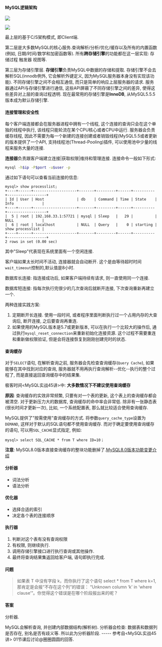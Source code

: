 #### MySQL逻辑架构

![](https://tva1.sinaimg.cn/large/006y8mN6ly1g8fi3vulx8j30fg0ao74s.jpg)

![](https://tva1.sinaimg.cn/large/006y8mN6ly1g8gjzdi4luj31400u0tpc.jpg)

最上层的基于C/S架构模式, 即Client端.

第二层是大多数MySQL的核心服务.查询解析/分析/优化/缓存以及所有的内置函数(例如, 日期/时间/数学和加密函数等). 所有**跨存储引擎**的功能都在这一层实现: 存储过程 触发器 视图等.

第三层为存储引擎层. **存储引擎**负责MySQL中数据的存储和提取. 存储引擎不会去解析SQL(innodb例外, 它会解析外键定义, 因为MySQL服务器本身没有实现该功能). 不同存储引擎之间不会相互通信, 而只是简单的响应上层服务器的请求. 服务器通过API与存储引擎进行通信, 这些API屏蔽了不同存储引擎之间的差异, 使得这些差异对上层的查询过程透明. 现在最常用的存储引擎是**InnoDB**, 从MySQL5.5.5版本成为默认存储引擎.

#### 连接管理和安全性

每个客户端连接都会在服务器进程中拥有一个线程, 这个连接的查询只会在这个单独的线程中执行, 该线程只能轮流在某个CPU核心或者CPU中运行. 服务器会负责缓存线程, 因此不需要为每一个新建的连接创建或者销毁线程(MySQL5.5或者更新的版本提供了一个API, 支持线程池(Thread-Pooling)插件, 可以使用池中少量的线程来服务大量的连接. 

**连接器**负责跟客户端建立连接|获取权限|维持和管理连接. 连接命令一般如下形式:

```bash
mysql -h$ip -P$port -u$user -p
```

通过如下语句可以查看当前连接的信息:

```mysql
mysql> show processlist;
+----+------+--------------------+-------+---------+------+----------+------------------+
| Id | User | Host               | db    | Command | Time | State    | Info             |
+----+------+--------------------+-------+---------+------+----------+------------------+
|  5 | root | 192.168.33.1:57721 | mysql | Sleep   |   29 |          | NULL             |
|  6 | root | localhost          | NULL  | Query   |    0 | starting | show processlist |
+----+------+--------------------+-------+---------+------+----------+------------------+
2 rows in set (0.00 sec)
```

其中"Sleep"代表现在系统里面有一个空闲连接. 

客户端如果太长时间不活动, 连接器就会自动断开. 这个是由等待超时时间`wait_timeout`控制的,默认值是8小时.

数据库长连接: 指连接成功后, 如果客户端持续有请求, 则一直使用同一个连接.

数据库短连接: 指每次执行完很少的几次查询后就断开连接, 下次查询重新再建立一个.

两种连接实践方案:

1. 定期断开长连接. 使用一段时间, 或者程序里面判断执行过一个占用内存的大查询后, 断开连接, 之后要查询再重连.
2. 如果使用的MySQL版本是5.7或更新版本, 可以在执行一个比较大的操作后, 通过执行`mysql_reset_connection`来重新初始化连接资源. 这个过程不需要重连和重新做权限验证, 但是会将连接恢复到刚刚创建完时的状态.

#### 查询缓存

对于`SELECT`语句, 在解析查询之前, 服务器会先检查查询缓存(`Query Cache`), 如果能够在其中找到对应的查询, 服务器就不用再执行查询解析--优化--执行的整个过程了, 而是直接返回查询缓存中的结果集. 

极客时间<MySQL实战45讲>中: **大多数情况下不建议使用查询缓存**

**原因**: 查询缓存的实效非常频繁, 只要有对一个表的更新, 这个表上的查询缓存都会被清空. 对于更新压力大的数据库, 查询缓存的命中率会非常低. 除非有一张静态表(很长时间才更新一次), 比如, 一个系统配置表, 那么就比较适合使用查询缓存. 

MySQL提供了"按需使用"查询缓存的方式. 将参数`query_cache_type`设置为`DEMAND`, 这样对于默认的SQL语句都不使用查询缓存. 而对于确定要使用查询缓存的语句, 可以用`SQL_CACHE`显式指定, 例如:

```mysql
mysql> select SQL_CACHE * from T where ID=10；
```

**注意**: MySQL8.0版本直接查询缓存的整块功能删掉了.[MySQL8.0版本功能变更介绍](https://cloud.tencent.com/developer/article/1158503) 

#### 分析器

- 词法分析
- 语法分析

#### 优化器

- 选择合适的索引
- 决定各个表的连接顺序

#### 执行器

1. 判断对这个表有没有查询权限
2. 有权限, 则继续执行. 
3. 调用存储引擎接口进行执行查询或其他操作. 
4. 最终将查询结果集返回给客户端, 语句即执行完成.

#### 问题

> 如果表 T 中没有字段 k，而你执行了这个语句 select * from T where k=1, 那肯定是会报“不存在这个列”的错误： “Unknown column ‘k’ in ‘where clause’”。你觉得这个错误是在哪个阶段报出来的呢？

#### 答案

分析器. 

MySQL会解析查询, 并创建内部数据结构(解析树). 分析器会检查: 数据表和数据列是否存在, 别名是否有歧义等. 所以此为分析器阶段. ----- 参考自<MySQL实战45讲> 01节课后讨论@圈圈圆圆的回答. 



